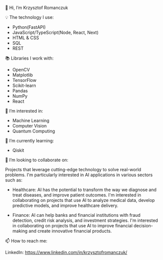 👋 Hi, I’m Krzysztof Romanczuk

💡 The technology I use:

- Python(FastAPI)
- JavaScript/TypeScript(Node, React, Next)
- HTML & CSS
- SQL
- REST

📚 Libraries I work with:

- OpenCV
- Matplotlib
- TensorFlow
- Scikit-learn
- Pandas
- NumPy
- React

👀 I’m interested in:

- Machine Learning
- Computer Vision
- Quantum Computing 

🌱 I’m currently learning:

- Qiskit

💞️ I’m looking to collaborate on:

Projects that leverage cutting-edge technology to solve real-world problems. I'm particularly interested in AI applications in various sectors such as:

- Healthcare: AI has the potential to transform the way we diagnose and treat diseases, and improve patient outcomes. I'm interested in collaborating on projects that use AI to analyze medical data, develop predictive models, and improve healthcare delivery.

- Finance: AI can help banks and financial institutions with fraud detection, credit risk analysis, and investment strategies. I'm interested in collaborating on projects that use AI to improve financial decision-making and create innovative financial products.

📫 How to reach me:

LinkedIn: https://www.linkedin.com/in/krzysztofromanczuk/
